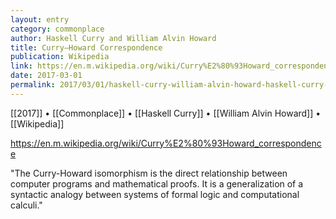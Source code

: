 ```yaml
---
layout: entry
category: commonplace
author: Haskell Curry and William Alvin Howard
title: Curry–Howard Correspondence
publication: Wikipedia
link: https://en.m.wikipedia.org/wiki/Curry%E2%80%93Howard_correspondence
date: 2017-03-01
permalink: 2017/03/01/haskell-curry-william-alvin-howard-haskell-curry-correspondence
---
```


[[2017]] • [[Commonplace]] • [[Haskell Curry]] • [[William Alvin Howard]] • [[Wikipedia]] 

https://en.m.wikipedia.org/wiki/Curry%E2%80%93Howard_correspondence

"The Curry-Howard isomorphism is the direct relationship between computer programs and mathematical proofs. It is a generalization of a syntactic analogy between systems of formal logic and computational calculi."
